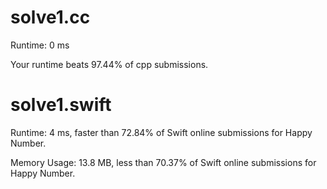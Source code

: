 # solve1.cc 

Runtime: 0 ms

Your runtime beats 97.44% of cpp submissions.

# solve1.swift

Runtime: 4 ms, faster than 72.84% of Swift online submissions for Happy Number.

Memory Usage: 13.8 MB, less than 70.37% of Swift online submissions for Happy Number.
